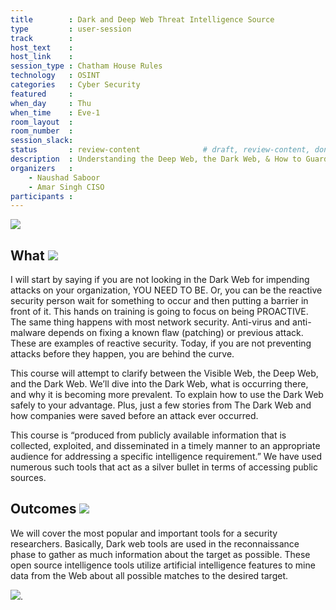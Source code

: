 ```yaml
---
title        : Dark and Deep Web Threat Intelligence Source
type         : user-session
track        :
host_text    :
host_link    :
session_type : Chatham House Rules
technology   : OSINT
categories   : Cyber Security
featured     :
when_day     : Thu
when_time    : Eve-1
room_layout  :
room_number  :
session_slack:
status       : review-content              # draft, review-content, done
description  : Understanding the Deep Web, the Dark Web, & How to Guard Your Network and Sharing knowledge on Dark and Deep web Open Source Intelligence
organizers   :
    - Naushad Saboor
    - Amar Singh CISO
participants :
---
```

<img src="https://www.naushad.co.uk/wp-content/uploads/2017/07/CyberScreen-1.gif">

## What <img src="https://www.naushad.co.uk/wp-content/uploads/2018/05/elite-hacker.gif">
I will start by saying if you are not looking in the Dark Web for impending attacks on your organization, YOU NEED TO BE. Or, you can be the reactive security person wait for something to occur and then putting a barrier in front of it. This hands on training is going to focus on being PROACTIVE. The same thing happens with most network security. Anti-virus and anti-malware depends on fixing a known flaw (patching) or previous attack. These are examples of reactive security. Today, if you are not preventing attacks before they happen, you are behind the curve.

This course will attempt to clarify between the Visible Web, the Deep Web, and the Dark Web. We’ll dive into the Dark Web, what is occurring there, and why it is becoming more prevalent. To explain how to use the Dark Web safely to your advantage. Plus, just a few stories from The Dark Web and how companies were saved before an attack ever occurred.

This course is “produced from publicly available information that is collected, exploited, and disseminated in a timely manner to an appropriate audience for addressing a specific intelligence requirement.” We have used numerous such tools that act as a silver bullet in terms of accessing public sources.

## Outcomes <img src="https://www.naushad.co.uk/wp-content/uploads/2018/05/elite-hacker.gif">

We will cover the most popular and important tools for a security researchers. Basically, Dark web tools are used in the reconnaissance phase to gather as much information about the target as possible. These open source intelligence tools utilize artificial intelligence features to mine data from the Web about all possible matches to the desired target.

<img src="https://www.naushad.co.uk/wp-content/uploads/2018/05/Types-of-Web.png">.
